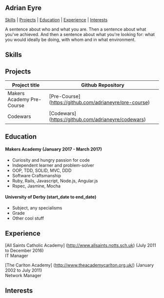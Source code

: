 ## Adrian Eyre

[Skills](#skills) | [Projects](#projects) | [Education](#education) | [Experience](#experience) | [Interests](#interests)

A sentence about who and what you are. Then a sentence about what you've achieved. And then a sentence about what you're looking for: what you would ideally be doing, with whom and in what environment.

## <a name="skills">Skills</a>


## <a name="projects">Projects</a>
Project title               | Github Repository  								
--------------------------- | ------------------------------
Makers Academy Pre-Course   | [Pre-Course] (https://github.com/adrianeyre/pre-course)
Codewars                    | [Codewars] (https://github.com/adrianeyre/codewars)

## <a name="education">Education</a>

#### Makers Academy (January 2017 - March 2017)

- Curiosity and hungry passion for code
- Independent learner and problem-solver
- OOP, TDD, SOLID, MVC, DDD
- Software Craftsmanship
- Ruby, Rails, Javascript, Node.js, Angular.js
- Rspec, Jasmine, Mocha

#### University of Derby (start_date to end_date)

- Subject, any specialisms
- Grade
- Other cool stuff


## <a name="Experience">Experience</a>

[All Saints Catholic Academy] (http://www.allsaints.notts.sch.uk) (July 2011 to December 2016)    
IT Manager

[The Carlton Academy] (http://www.theacademycarlton.org.uk/) (January 2002 to July 2011)   
Network Manager

## <a name="interests">Interests</a>

